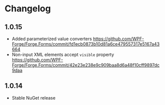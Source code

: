 # Changelog

## 1.0.15

- Added parameterized value converters https://github.com/WPF-Forge/Forge.Forms/commit/fd1ecb0873b10d81a6ce479557317e5167a43664
- Non-input XML elements accept `visible` property https://github.com/WPF-Forge/Forge.Forms/commit/42e23e238e9c909baa8d6a48f10cff9897dc9daa

## 1.0.14

- Stable NuGet release